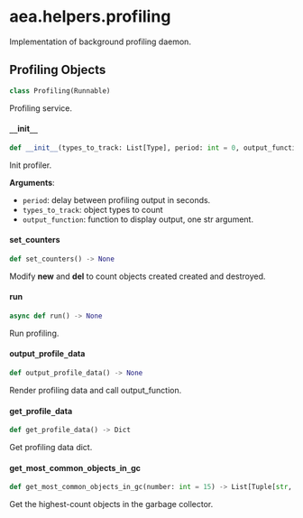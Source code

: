 <a id="aea.helpers.profiling"></a>

# aea.helpers.profiling

Implementation of background profiling daemon.

<a id="aea.helpers.profiling.Profiling"></a>

## Profiling Objects

```python
class Profiling(Runnable)
```

Profiling service.

<a id="aea.helpers.profiling.Profiling.__init__"></a>

#### `__`init`__`

```python
def __init__(types_to_track: List[Type], period: int = 0, output_function: Callable[[str], None] = lambda x: print(x, flush=True)) -> None
```

Init profiler.

**Arguments**:

- `period`: delay between profiling output in seconds.
- `types_to_track`: object types to count
- `output_function`: function to display output, one str argument.

<a id="aea.helpers.profiling.Profiling.set_counters"></a>

#### set`_`counters

```python
def set_counters() -> None
```

Modify __new__ and __del__ to count objects created created and destroyed.

<a id="aea.helpers.profiling.Profiling.run"></a>

#### run

```python
async def run() -> None
```

Run profiling.

<a id="aea.helpers.profiling.Profiling.output_profile_data"></a>

#### output`_`profile`_`data

```python
def output_profile_data() -> None
```

Render profiling data and call output_function.

<a id="aea.helpers.profiling.Profiling.get_profile_data"></a>

#### get`_`profile`_`data

```python
def get_profile_data() -> Dict
```

Get profiling data dict.

<a id="aea.helpers.profiling.get_most_common_objects_in_gc"></a>

#### get`_`most`_`common`_`objects`_`in`_`gc

```python
def get_most_common_objects_in_gc(number: int = 15) -> List[Tuple[str, int]]
```

Get the highest-count objects in the garbage collector.

